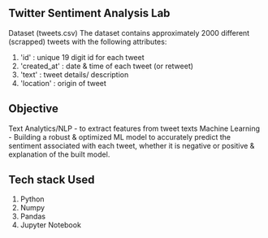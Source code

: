 ## Twitter Sentiment Analysis Lab
Dataset (tweets.csv)
The dataset contains approximately 2000 different (scrapped) tweets with the following attributes:

1. 'id' : unique 19 digit id for each tweet
2. 'created_at' : date & time of each tweet (or retweet)
3. 'text' : tweet details/ description
4. 'location' : origin of tweet

## Objective
Text Analytics/NLP - to extract features from tweet texts
Machine Learning - Building a robust & optimized ML model to accurately predict the sentiment associated with each tweet, whether it is negative or positive & explanation of the built model.

## Tech stack Used
1. Python
2. Numpy
3. Pandas
4. Jupyter Notebook
